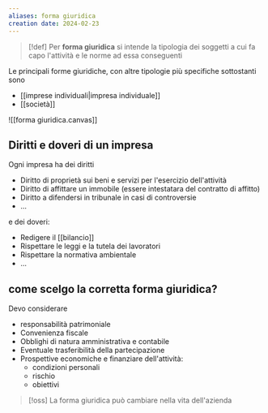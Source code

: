 ```yaml
---
aliases: forma giuridica
creation date: 2024-02-23
---
```


> [!def]
> Per **forma giuridica** si intende la tipologia dei soggetti a cui fa capo l'attività e le norme ad essa conseguenti

Le principali forme giuridiche, con altre tipologie più specifiche sottostanti sono
- [[imprese individuali|impresa individuale]]
- [[società]]

![[forma giuridica.canvas]]


## Diritti e doveri di un impresa
Ogni impresa ha dei diritti 
- Diritto di proprietà sui beni e servizi per l'esercizio dell'attività
- Diritto di affittare un immobile (essere intestatara del contratto di affitto)
- Diritto a difendersi in tribunale in casi di controversie
- ...

e dei doveri:
- Redigere il [[bilancio]]
- Rispettare le leggi e la tutela dei lavoratori
- Rispettare la normativa ambientale
- ...




## come scelgo la corretta forma giuridica?
Devo considerare
- responsabilità patrimoniale
- Convenienza fiscale
- Obblighi di natura amministrativa e contabile
- Eventuale trasferibilità della partecipazione
- Prospettive economiche e finanziare dell'attività:
	- condizioni personali
	- rischio
	- obiettivi

>[!oss]
>La forma giuridica può cambiare nella vita dell'azienda